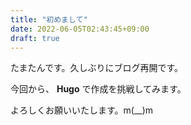 ```yaml
---
title: "初めまして"
date: 2022-06-05T02:43:45+09:00
draft: true
---
```


たまたんです。久しぶりにブログ再開です。

今回から、 **Hugo** で作成を挑戦してみます。


よろしくお願いいたします。m(__)m


